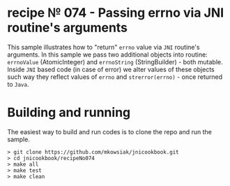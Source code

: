 # recipe № 074 - Passing errno via JNI routine's arguments

This sample illustrates how to "return" `errno` value via `JNI` routine's arguments. In this sample we pass two additional objects into routine: `errnoValue` (AtomicInteger) and `errnoString` (StringBuilder) - both mutable. Inside `JNI` based code (in case of error) we alter values of these objects such way they reflect values of `errno` and `strerror(errno)` - once returned to `Java`.

# Building and running

The easiest way to build and run codes is to clone the repo and run the sample.

    > git clone https://github.com/mkowsiak/jnicookbook.git
    > cd jnicookbook/recipeNo074
    > make all
    > make test
    > make clean
